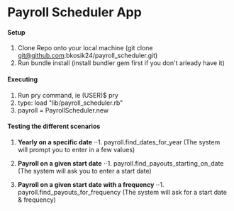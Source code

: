 Payroll Scheduler App
=====================

#### Setup

1. Clone Repo onto your local machine (git clone git@github.com:bkosik24/payroll_scheduler.git)
2. Run bundle install (install bundler gem first if you don't arleady have it)

#### Executing

1. Run pry command, ie (USER)$ pry
2. type: load "lib/payroll_scheduler.rb"
3. payroll = PayrollScheduler.new

#### Testing the different scenarios
1. **Yearly on a specific date**
⋅⋅1. payroll.find_dates_for_year (The system will prompt you to enter in a few values)

2. **Payroll on a given start date**
⋅⋅1. payroll.find_payouts_starting_on_date (The system will ask you to enter a start date)

3. **Payroll on a given start date with a frequency**
⋅⋅1. payroll.find_payouts_for_frequency (The system will ask for a start date & frequency)
